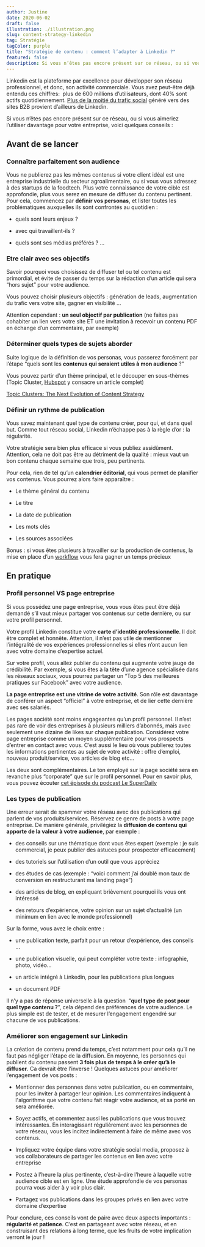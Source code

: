 ```yaml
---
author: Justine
date: 2020-06-02
draft: false
illustration: ./illustration.png
slug: content-strategy-linkedin
tag: Stratégie
tagColor: purple
title: "Stratégie de contenu : comment l’adapter à Linkedin ?"
featured: false
description: Si vous n’êtes pas encore présent sur ce réseau, ou si vous aimeriez l’utiliser davantage pour votre entreprise, voici quelques conseils
---
```


 Linkedin est la plateforme par excellence pour développer son réseau professionnel, et donc, son activité commerciale. Vous avez peut-être déjà entendu ces chiffres:  plus de 600 millions d’utilisateurs, dont 40% sont actifs quotidiennement. [Plus de la moitié du trafic social](https://sumo.com/stories/linkedin-traffic) généré vers des sites B2B provient d’ailleurs de Linkedin. 

 Si vous n’êtes pas encore présent sur ce réseau, ou si vous aimeriez l’utiliser davantage pour votre entreprise, voici quelques conseils :

 ## Avant de se lancer

 ### Connaître parfaitement son audience 

 Vous ne publierez pas les mêmes contenus si votre client idéal est une entreprise industrielle du secteur agroalimentaire, ou si vous vous adressez à des startups de la foodtech. Plus votre connaissance de votre cible est approfondie, plus vous serez en mesure de diffuser du contenu pertinent. Pour cela, commencez par **définir vos personas**, et lister toutes les problématiques auxquelles ils sont confrontés au quotidien :

 * quels sont leurs enjeux ?

 * avec qui travaillent-ils ?

 * quels sont ses médias préférés ? ...

 ### Etre clair avec ses objectifs

 Savoir pourquoi vous choisissez de diffuser tel ou tel contenu est primordial, et évite de passer du temps sur la rédaction d’un article qui sera “hors sujet” pour votre audience. 

 Vous pouvez choisir plusieurs objectifs : génération de leads, augmentation du trafic vers votre site, gagner en visibilité … 

 Attention cependant : **un seul objectif par publication** (ne faites pas cohabiter un lien vers votre site ET une invitation à recevoir un contenu PDF en échange d’un commentaire, par exemple)

 ### Déterminer quels types de sujets aborder 

 Suite logique de la définition de vos personas, vous passerez forcément par l’étape “quels sont les **contenus qui seraient utiles à mon audience** ?”

 Vous pouvez partir d’un thème principal, et le découper en sous-thèmes (Topic Cluster, [Hubspot](https://blog.hubspot.com/marketing/topic-clusters-seo) y consacre un article complet)

 [Topic Clusters: The Next Evolution of Content Strategy](https://www.youtube.com/watch?v=xOGxyw9DSa8&feature=youtu.be)

 ### Définir un rythme de publication 

 Vous savez maintenant quel type de contenu créer, pour qui, et dans quel but. Comme tout réseau social, Linkedin n’échappe pas à la règle d’or : la régularité. 

 Votre stratégie sera bien plus efficace si vous publiez assidûment. Attention, cela ne doit pas être au détriment de la qualité : mieux vaut un bon contenu chaque semaine que trois, peu pertinents. 

 Pour cela, rien de tel qu’un **calendrier éditorial**, qui vous permet de planifier vos contenus. Vous pourrez alors faire apparaître : 

 * Le thème général du contenu

 * Le titre 

 * La date de publication

 * Les mots clés

 * Les sources associées

 Bonus : si vous êtes plusieurs à travailler sur la production de contenus, la mise en place d’un [workflow](https://www.pilot.pm/fr/blog/content-workflow/) vous fera gagner un temps précieux

 ## En pratique

 ### Profil personnel VS page entreprise 

 Si vous possédez une page entreprise, vous vous êtes peut être déjà demandé s’il vaut mieux partager vos contenus sur cette dernière, ou sur votre profil personnel. 

 Votre profil Linkedin constitue votre **carte d’identité professionnelle**. Il doit être complet et honnête. Attention, il n’est pas utile de mentionner l’intégralité de vos expériences professionnelles si elles n’ont aucun lien avec votre domaine d’expertise actuel. 

 Sur votre profil, vous allez publier du contenu qui augmente votre jauge de crédibilité. Par exemple, si vous êtes à la tête d’une agence spécialisée dans les réseaux sociaux, vous pourrez partager un “Top 5 des meilleures pratiques sur Facebook” avec votre audience. 

 **La page entreprise est une vitrine de votre activité**. Son rôle est davantage de conférer un aspect “officiel” à votre entreprise, et de lier cette dernière avec ses salariés. 

 Les pages société sont moins engageantes qu’un profil personnel. Il n’est pas rare de voir des entreprises à plusieurs milliers d’abonnés, mais avec seulement une dizaine de likes sur chaque publication. Considérez votre page entreprise comme un moyen supplémentaire pour vos prospects d’entrer en contact avec vous. C’est aussi le lieu où vous publierez toutes les informations pertinentes au sujet de votre activité : offre d’emploi, nouveau produit/service, vos articles de blog etc… 

  Les deux sont complémentaires. Le ton employé sur la page société sera en revanche plus “corporate” que sur le profil personnel. Pour en savoir plus, vous pouvez écouter [cet épisode du podcast Le SuperDaily](https://lesuperdaily.com/episode/linkedin-page-entreprise-vs-profil-perso/)

 ### Les types de publication 

 Une erreur serait de spammer votre réseau avec des publications qui parlent de vos produits/services. Réservez ce genre de posts à votre page entreprise. De manière générale, privilégiez la **diffusion de contenu qui apporte de la valeur à votre audience**, par exemple : 

 * des conseils sur une thématique dont vous êtes expert (exemple : je suis commercial, je peux publier des astuces pour prospecter efficacement)

 * des tutoriels sur l’utilisation d’un outil que vous appréciez 

 * des études de cas (exemple : “voici comment j’ai doublé mon taux de conversion en restructurant ma landing page”) 

 * des articles de blog, en expliquant brièvement pourquoi ils vous ont intéressé

 * des retours d’expérience, votre opinion sur un sujet d’actualité (un minimum en lien avec le monde professionnel) 

 Sur la forme, vous avez le choix entre :

 * une publication texte, parfait pour un retour d’expérience, des conseils … 

 * une publication visuelle, qui peut compléter votre texte : infographie, photo, vidéo… 

 * un article intégré à Linkedin, pour les publications plus longues 

 * un document PDF 

 Il n’y a pas de réponse universelle à la question  “**quel type de post pour quel type contenu ?**”, cela dépend des préférences de votre audience. Le plus simple est de tester, et de mesurer l’engagement engendré sur chacune de vos publications. 

 ### Améliorer son engagement sur Linkedin 

 La création de contenu prend du temps, c’est notamment pour cela qu’il ne faut pas négliger l’étape de la diffusion. En moyenne, les personnes qui publient du contenu passent **3 fois plus de temps à le créer qu’à le diffuser**. Ca devrait être l’inverse ! Quelques astuces pour améliorer l’engagement de vos posts : 

 * Mentionner des personnes dans votre publication, ou en commentaire, pour les inviter à partager leur opinion. Les commentaires indiquent à l'algorithme que votre contenu fait réagir votre audience, et sa porté en sera améliorée. 


 * Soyez actifs, et commentez aussi les publications que vous trouvez intéressantes. En interagissant régulièrement avec les personnes de votre réseau, vous les incitez indirectement à faire de même avec vos contenus. 


 * Impliquez votre équipe dans votre stratégie social media, proposez à vos collaborateurs de partager les contenus en lien avec votre entreprise 


 * Postez à l’heure la plus pertinente, c’est-à-dire l’heure à laquelle votre audience cible est en ligne. Une étude approfondie de vos personas pourra vous aider à y voir plus clair. 


 * Partagez vos publications dans les groupes privés en lien avec votre domaine d’expertise

 Pour conclure, ces conseils vont de paire avec deux aspects importants : **régularité et patience**. C’est en partageant avec votre réseau, et en construisant des relations à long terme, que les fruits de votre implication verront le jour ! 